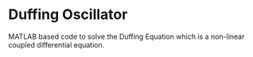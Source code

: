 # Duffing Oscillator
MATLAB based code to solve the Duffing Equation which is a non-linear coupled differential equation.
